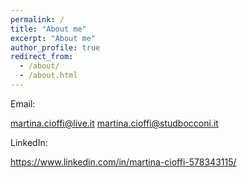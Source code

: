 ```yaml
---
permalink: /
title: "About me"
excerpt: "About me"
author_profile: true
redirect_from: 
  - /about/
  - /about.html
---
```


Email:

martina.cioffi@live.it
martina.cioffi@studbocconi.it

LinkedIn:

https://www.linkedin.com/in/martina-cioffi-578343115/
